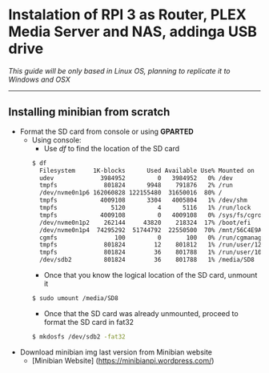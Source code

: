 # Instalation of RPI 3 as Router, PLEX Media Server and NAS, addinga USB drive

_This guide will be only based in Linux OS, planning to replicate it to Windows and OSX_

---
## Installing minibian from scratch
* Format the SD card from console or using **GPARTED**
  * Using console:
    * Use _df_ to find the location of the SD card
    ```bash
    $ df
      Filesystem     1K-blocks      Used Available Use% Mounted on
      udev             3984952         0   3984952   0% /dev
      tmpfs             801824      9948    791876   2% /run
      /dev/nvme0n1p6 162060828 122155480  31650016  80% /
      tmpfs            4009108      3304   4005804   1% /dev/shm
      tmpfs               5120         4      5116   1% /run/lock
      tmpfs            4009108         0   4009108   0% /sys/fs/cgroup
      /dev/nvme0n1p2    262144     43820    218324  17% /boot/efi
      /dev/nvme0n1p4  74295292  51744792  22550500  70% /mnt/56C4E9A5C4E98797
      cgmfs                100         0       100   0% /run/cgmanager/fs
      tmpfs             801824        12    801812   1% /run/user/121
      tmpfs             801824        36    801788   1% /run/user/1000
      /dev/sdb2         801824        36    801788   1% /media/SD8
    ```
    * Once that you know the logical location of the SD card, unmount it
    ```bash
    $ sudo umount /media/SD8
    ```
    * Once that the SD card was already unmounted, proceed to format the SD card in fat32
    ```bash
    $ mkdosfs /dev/sdb2 -fat32
    ```
* Download minibian img last version from Minibian website
  * [Minibian Website] (https://minibianpi.wordpress.com/)
